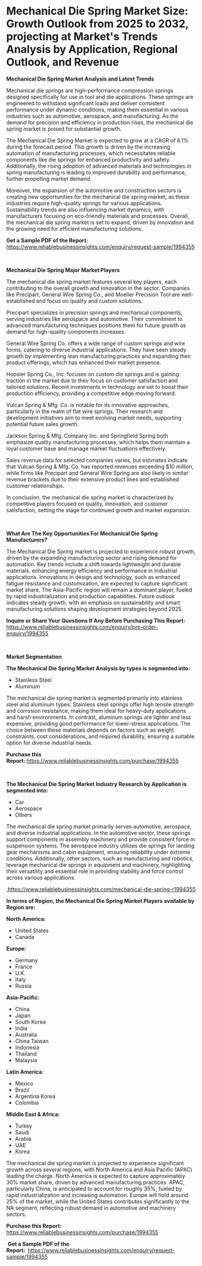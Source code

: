 <p><h1>Mechanical Die Spring Market Size: Growth Outlook from 2025 to 2032, projecting at Market's Trends Analysis by Application, Regional Outlook, and Revenue</h1></p><p><strong>Mechanical Die Spring Market Analysis and Latest Trends</strong></p>
<p><p>Mechanical die springs are high-performance compression springs designed specifically for use in tool and die applications. These springs are engineered to withstand significant loads and deliver consistent performance under dynamic conditions, making them essential in various industries such as automotive, aerospace, and manufacturing. As the demand for precision and efficiency in production rises, the mechanical die spring market is poised for substantial growth.</p><p>The Mechanical Die Spring Market is expected to grow at a CAGR of 6.1% during the forecast period. This growth is driven by the increasing automation of manufacturing processes, which necessitates reliable components like die springs for enhanced productivity and safety. Additionally, the rising adoption of advanced materials and technologies in spring manufacturing is leading to improved durability and performance, further propelling market demand. </p><p>Moreover, the expansion of the automotive and construction sectors is creating new opportunities for the mechanical die spring market, as these industries require high-quality springs for various applications. Sustainability trends are also influencing market dynamics, with manufacturers focusing on eco-friendly materials and processes. Overall, the mechanical die spring market is set to expand, driven by innovation and the growing need for efficient manufacturing solutions.</p></p>
<p><strong>Get a Sample PDF of the Report:&nbsp;</strong> <a href="https://www.reliablebusinessinsights.com/enquiry/request-sample/1994355?utm_campaign=2248&utm_medium=2&utm_source=Github&utm_content=ia&utm_term=12042025&utm_id=mechanical-die-spring">https://www.reliablebusinessinsights.com/enquiry/request-sample/1994355</a></p>
<p>&nbsp;</p>
<p><strong>Mechanical Die Spring Major Market Players</strong></p>
<p><p>The mechanical die spring market features several key players, each contributing to the overall growth and innovation in the sector. Companies like Precipart, General Wire Spring Co., and Moeller Precision Tool are well-established and focus on quality and custom solutions.</p><p>Precipart specializes in precision springs and mechanical components, serving industries like aerospace and automotive. Their commitment to advanced manufacturing techniques positions them for future growth as demand for high-quality components increases. </p><p>General Wire Spring Co. offers a wide range of custom springs and wire forms, catering to diverse industrial applications. They have seen steady growth by implementing lean manufacturing practices and expanding their product offerings, which has enhanced their market presence.</p><p>Hoosier Spring Co., Inc. focuses on custom die springs and is gaining traction in the market due to their focus on customer satisfaction and tailored solutions. Recent investments in technology are set to boost their production efficiency, providing a competitive edge moving forward.</p><p>Vulcan Spring & Mfg. Co. is notable for its innovative approaches, particularly in the realm of flat wire springs. Their research and development initiatives aim to meet evolving market needs, supporting potential future sales growth.</p><p>Jackson Spring & Mfg. Company Inc. and Springfield Spring both emphasize quality manufacturing processes, which helps them maintain a loyal customer base and manage market fluctuations effectively.</p><p>Sales revenue data for selected companies varies, but estimates indicate that Vulcan Spring & Mfg. Co. has reported revenues exceeding $10 million, while firms like Precipart and General Wire Spring are also likely in similar revenue brackets due to their extensive product lines and established customer relationships.</p><p>In conclusion, the mechanical die spring market is characterized by competitive players focused on quality, innovation, and customer satisfaction, setting the stage for continued growth and market expansion.</p></p>
<p>&nbsp;</p>
<p><strong>What Are The Key Opportunities For Mechanical Die Spring Manufacturers?</strong></p>
<p><p>The Mechanical Die Spring market is projected to experience robust growth, driven by the expanding manufacturing sector and rising demand for automation. Key trends include a shift towards lightweight and durable materials, enhancing energy efficiency and performance in industrial applications. Innovations in design and technology, such as enhanced fatigue resistance and customization, are expected to capture significant market share. The Asia-Pacific region will remain a dominant player, fueled by rapid industrialization and production capabilities. Future outlook indicates steady growth, with an emphasis on sustainability and smart manufacturing solutions shaping development strategies beyond 2025.</p></p>
<p><strong>Inquire or Share Your Questions If Any Before Purchasing This Report:</strong> <a href="https://www.reliablebusinessinsights.com/enquiry/pre-order-enquiry/1994355?utm_campaign=2248&utm_medium=2&utm_source=Github&utm_content=ia&utm_term=12042025&utm_id=mechanical-die-spring">https://www.reliablebusinessinsights.com/enquiry/pre-order-enquiry/1994355</a></p>
<p>&nbsp;</p>
<p><strong>Market Segmentation</strong></p>
<p><strong>The Mechanical Die Spring Market Analysis by types is segmented into:</strong></p>
<p><ul><li>Stainless Steel</li><li>Aluminum</li></ul></p>
<p><p>The mechanical die spring market is segmented primarily into stainless steel and aluminum types. Stainless steel springs offer high tensile strength and corrosion resistance, making them ideal for heavy-duty applications and harsh environments. In contrast, aluminum springs are lighter and less expensive, providing good performance for lower-stress applications. The choice between these materials depends on factors such as weight constraints, cost considerations, and required durability, ensuring a suitable option for diverse industrial needs.</p></p>
<p><strong>Purchase this Report:&nbsp;</strong><a href="https://www.reliablebusinessinsights.com/purchase/1994355?utm_campaign=2248&utm_medium=2&utm_source=Github&utm_content=ia&utm_term=12042025&utm_id=mechanical-die-spring">https://www.reliablebusinessinsights.com/purchase/1994355</a></p>
<p>&nbsp;</p>
<p><strong>The Mechanical Die Spring Market Industry Research by Application is segmented into:</strong></p>
<p><ul><li>Car</li><li>Aerospace</li><li>Others</li></ul></p>
<p><p>The mechanical die spring market primarily serves automotive, aerospace, and diverse industrial applications. In the automotive sector, these springs support components in assembly machinery and provide consistent force in suspension systems. The aerospace industry utilizes die springs for landing gear mechanisms and cabin equipment, ensuring reliability under extreme conditions. Additionally, other sectors, such as manufacturing and robotics, leverage mechanical die springs in equipment and machinery, highlighting their versatility and essential role in providing stability and force control across various applications.</p></p>
<p><a href="https://www.reliablebusinessinsights.com/mechanical-die-spring-r1994355?utm_campaign=2248&utm_medium=2&utm_source=Github&utm_content=ia&utm_term=12042025&utm_id=mechanical-die-spring">&nbsp;https://www.reliablebusinessinsights.com/mechanical-die-spring-r1994355</a></p>
<p><strong>In terms of Region, the Mechanical Die Spring Market Players available by Region are:</strong></p>
<p>
    <p> <strong> North America: </strong>
        <ul>
            <li>United States</li>
            <li>Canada</li>
        </ul>
        </p> 
    <p> <strong> Europe: </strong>
        <ul>
            <li>Germany</li>
            <li>France</li>
            <li>U.K.</li>
            <li>Italy</li>
            <li>Russia</li>
        </ul>
        </p> 
    <p> <strong> Asia-Pacific: </strong>
        <ul>
            <li>China</li>
            <li>Japan</li>
            <li>South Korea</li>
            <li>India</li>
            <li>Australia</li>
            <li>China Taiwan</li>
            <li>Indonesia</li>
            <li>Thailand</li>
            <li>Malaysia</li>
        </ul>
        </p> 
    <p> <strong> Latin America: </strong>
        <ul>
            <li>Mexico</li>
            <li>Brazil</li>
            <li>Argentina Korea</li>
            <li>Colombia</li>
        </ul>
        </p> 
    <p> <strong> Middle East & Africa: </strong>
        <ul>
            <li>Turkey</li>
            <li>Saudi</li>
            <li>Arabia</li>
            <li>UAE</li>
            <li>Korea</li>
        </ul>
    </p>
    </p>
<p><p>The mechanical die spring market is projected to experience significant growth across several regions, with North America and Asia Pacific (APAC) leading the charge. North America is expected to capture approximately 30% market share, driven by advanced manufacturing practices. APAC, particularly China, is anticipated to account for roughly 35%, fueled by rapid industrialization and increasing automation. Europe will hold around 25% of the market, while the United States contributes significantly to the NA segment, reflecting robust demand in automotive and machinery sectors.</p></p>
<p><strong>Purchase this Report: </strong><a href="https://www.reliablebusinessinsights.com/purchase/1994355?utm_campaign=2248&utm_medium=2&utm_source=Github&utm_content=ia&utm_term=12042025&utm_id=mechanical-die-spring">https://www.reliablebusinessinsights.com/purchase/1994355</a></p>
<p>&nbsp;<strong>Get a Sample PDF of the Report:&nbsp;&nbsp;</strong><a href="https://www.reliablebusinessinsights.com/enquiry/request-sample/1994355?utm_campaign=2248&utm_medium=2&utm_source=Github&utm_content=ia&utm_term=12042025&utm_id=mechanical-die-spring">https://www.reliablebusinessinsights.com/enquiry/request-sample/1994355</a></p>
<p><strong></strong></p>
<p><p></p><p></p><p></p></p>